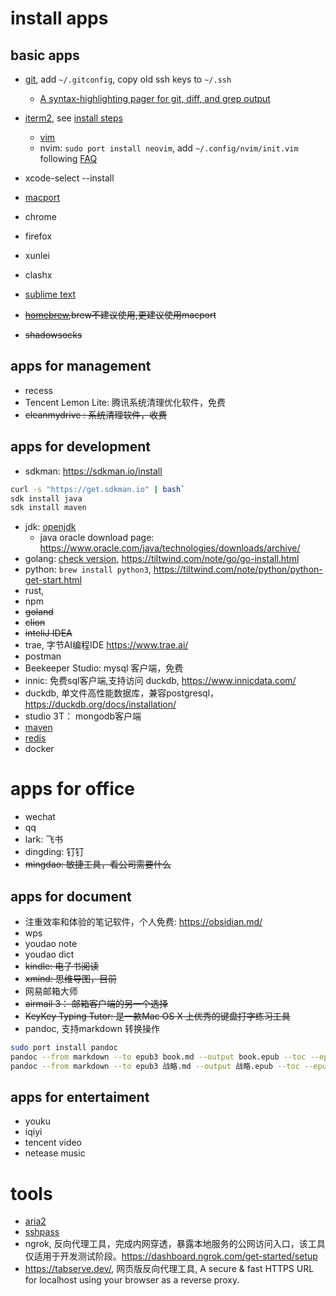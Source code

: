 <!---
markmeta_author: wongoo
markmeta_date: 2019-07-17
markmeta_title: mac 应用列表
markmeta_categories: app
markmeta_tags: app
-->

# install apps

## basic apps

- [git](https://git-scm.com/download/mac), add `~/.gitconfig`, copy old ssh keys to `~/.ssh`
  - [A syntax-highlighting pager for git, diff, and grep output](https://dandavison.github.io/delta/introduction.html)
- [iterm2](iterm2.md), see [install steps](vim/vim-install.md)
  - [vim](vim/)
  - nvim: `sudo port install neovim`, add `~/.config/nvim/init.vim` following [FAQ](https://github.com/neovim/neovim/wiki/FAQ)
- xcode-select --install
- [macport](https://www.macports.org/install.php)
- chrome
- firefox
- xunlei
- clashx
- [sublime text](https://www.sublimetext.com/)

- ~~[homebrew](https://docs.brew.sh/Installation),brew不建议使用,更建议使用macport~~
- ~~shadowsocks~~

## apps for management
- recess
- Tencent Lemon Lite: 腾讯系统清理优化软件，免费
- ~~cleanmydrive : 系统清理软件，收费~~


## apps for development
- sdkman: https://sdkman.io/install
```bash
curl -s "https://get.sdkman.io" | bash`
sdk install java
sdk install maven
```

- jdk: [openjdk](https://jdk.java.net/)
  - java oracle download page: https://www.oracle.com/java/technologies/downloads/archive/
- golang: [check version](https://github.com/golang/go/releases),  https://tiltwind.com/note/go/go-install.html
- python: `brew install python3`,  https://tiltwind.com/note/python/python-get-start.html
- rust, 
- npm
- ~~goland~~
- ~~clion~~
- ~~inteliJ IDEA~~
- trae, 字节AI编程IDE https://www.trae.ai/
- postman
- Beekeeper Studio: mysql 客户端，免费
- innic: 免费sql客户端,支持访问 duckdb, https://www.innicdata.com/
- duckdb, 单文件高性能数据库，兼容postgresql， https://duckdb.org/docs/installation/
- studio 3T： mongodb客户端
- [maven](https://maven.apache.org/download.cgi)
- [redis](redis/redis.md)
- docker

# apps for office
- wechat
- qq
- lark: 飞书
- dingding: 钉钉
- ~~mingdao: 敏捷工具，看公司需要什么~~

## apps for document
- 注重效率和体验的笔记软件，个人免费: https://obsidian.md/
- wps
- youdao note
- youdao dict
- ~~kindle: 电子书阅读~~
- ~~xmind: 思维导图，目前~~
- 网易邮箱大师
- ~~airmail 3： 邮箱客户端的另一个选择~~
- ~~KeyKey Typing Tutor: 是一款Mac OS X 上优秀的键盘打字练习工具~~
- pandoc, 支持markdown 转换操作
```bash
sudo port install pandoc
pandoc --from markdown --to epub3 book.md --output book.epub --toc --epub-cover-image=img/cover.png
pandoc --from markdown --to epub3 战略.md --output 战略.epub --toc --epub-cover-image=/Users/gelnyang/Downloads/strategy.webp
```


## apps for entertaiment
- youku
- iqiyi
- tencent video
- netease music

# tools
- [aria2](aria2.md)
- [sshpass](sshpass.md)
- ngrok, 反向代理工具，完成内网穿透，暴露本地服务的公网访问入口，该工具仅适用于开发测试阶段。https://dashboard.ngrok.com/get-started/setup
- https://tabserve.dev/, 网页版反向代理工具,  A secure & fast HTTPS URL for localhost using your browser as a reverse proxy.



